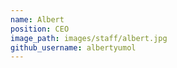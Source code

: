 ```yaml
---
name: Albert
position: CEO
image_path: images/staff/albert.jpg
github_username: albertyumol
---
```

